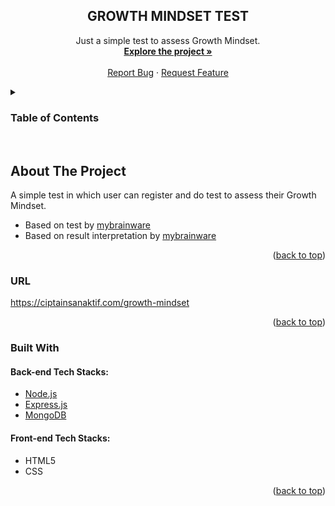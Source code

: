<h2 align="center">GROWTH MINDSET TEST</h2>

  <p align="center">
    Just a simple test to assess Growth Mindset.
    <br />
    <a href="https://github.com/AnthonyGunardi/GrowthMindset-Test"><strong>Explore the project »</strong></a>
    <br />
    <br />
    <a href="https://github.com/AnthonyGunardi/GrowthMindset-Test/issues">Report Bug</a>
    ·
    <a href="https://github.com/AnthonyGunardi/GrowthMindset-Test/issues">Request Feature</a>
  </p>
</div>



<!-- TABLE OF CONTENTS -->
<details>
  <summary><h3>Table of Contents</h3></summary>
  <ol>
    <li>
      <a href="#about-the-project">About The Project</a>
      <ul>
        <li><a href="#built-with">Built With</a></li>
      </ul>
    </li>
  </ol>
</details>
<br>


## About The Project
A simple test in which user can register and do test to assess their Growth Mindset.
  <ul>
    <li>Based on test by <a href="https://mybrainware.com/understand-your-mindset/">mybrainware</a></li>
    <li>Based on result interpretation by <a href="https://mybrainware.com/interpreting-your-scores-on-the-mindset-quiz/">mybrainware</a></li>
  </ul>

<p align="right">(<a href="#top">back to top</a>)</p>


### URL

https://ciptainsanaktif.com/growth-mindset

<p align="right">(<a href="#top">back to top</a>)</p>


### Built With

#### Back-end Tech Stacks:
* [Node.js](https://nodejs.org)
* [Express.js](https://expressjs.com)
* [MongoDB](https://www.mongodb.com)

#### Front-end Tech Stacks:
* HTML5
* CSS


<p align="right">(<a href="#top">back to top</a>)</p>
